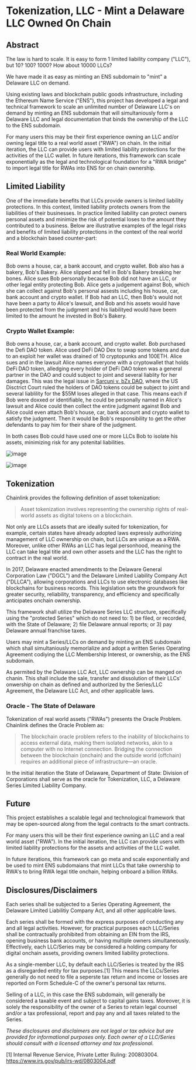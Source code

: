 
# Tokenization, LLC - Mint a Delaware LLC Owned On Chain

## Abstract

The law is hard to scale.  It is easy to form 1 limited liability company ("LLC"), but 10? 100? 1000? How about 10000 LLCs? 

We have made it as easy as minting an ENS subdomain to "mint" a Delaware LLC on demand.  

Using existing laws and blockchain public goods infrastructure, including the Ethereum Name Service ("ENS"), this project has developed a legal and technical framework to scale an unlimited number of Delaware LLC's on demand by minting an ENS subdomain that will simultaniously form a Delaware LLC and legal documentation that binds the ownership of the LLC to the ENS subdomain.  

For many users this may be their first experience owning an LLC and/or owning legal title to a real world asset ("RWA") on chain.  In the initial iteration, the LLC can provide users with limited liability protections for the activities of the LLC wallet.  In future iterations, this framework can scale exponentially as the legal and technological foundation for a "RWA bridge" to import legal title for RWAs into ENS for on chain ownership.

## Limited Liability

One of the immediate benefits that LLCs provide owners is limited liability protections.  In this context, limited liability protects owners from the liabilities of their businesses.  In practice limited liability can protect owners personal assets and minimize the risk of potential loses to the amount they contributed to a business.  Below are illustrative examples of the legal risks and benefits of limited liability protections in the context of the real world and a blockchain based counter-part:      

### Real World Example:  
Bob owns a house, car, a bank account, and crypto wallet. Bob also has a bakery, Bob's Bakery.  Alice slipped and fell in Bob's Bakery breaking her bones.  Alice sues Bob personally because Bob did not have an LLC, or other legal entity protecting Bob.  Alice gets a judgement against Bob, which she can collect against Bob's personal assests including his house, car, bank account and crypto wallet.  If Bob had an LLC, then Bob's would not have been a party to Alice's lawsuit, and Bob and his assets would have been protected from the judgment and his liabilityed would have beem limited to the amount he invested in Bob's Bakery.

### Crypto Wallet Example:  
Bob owns a house, car, a bank account, and crypto wallet.  Bob purchased the Defi DAO token.  Alice used DeFi DAO Dex to swap some tokens and due to an exploit her wallet was drained of 10 cryptopunks and 100ETH.  Alice sues and in the lawsuit Alice names everyone with a  cryptowallet that holds DeFi DAO token, alledging every holder of DeFi DAO token was a general partner in the DAO and could subject to joint and several liablity for her damages.  This was the legal issue in [Sarcuni v. bZx DAO](https://storage.courtlistener.com/recap/gov.uscourts.casd.732409/gov.uscourts.casd.732409.49.0.pdf), where the US Disctrict Court ruled the holders of DAO tokens could be subject to joint and several liablility for the $55M loses alleged in that case.  This means each if Bob were doxxed or identifiable, he could be personally named in Alice's lawsuit and Alice could then collect the entire judgment against Bob and Alice could even attach Bob's house, car, bank account and crypto wallet to satisfy the judgment.  Then it would be Bob's responsibility to get the other defendants to pay him for their share of the judgment.

In both cases Bob could have used one or more LLCs Bob to isolate his assets, minimizing risk for any potenital liabilities.   

![image](https://github.com/ENSpunks/LLC/assets/109005555/a2e8d8fd-f2ce-4e34-ad22-3973c3b208f6)

![image](https://github.com/ENSpunks/LLC/assets/109005555/5c6263d3-a4b5-41f6-9bc5-1231c99b7a4a)


## Tokenization

Chainlink provides the following definition of asset tokenization:

>Asset tokenization involves representing the ownership rights of real-world assets as digital tokens on a blockchain.

Not only are LLCs assets that are ideally suited for tokenization, for example, certain states have already adopted laws expressly authorizing management of LLC ownership on chain, but LLCs are unique as a RWA.  Moreover, unlike other RWAs an LLC has legal personhood, meaning the LLC can take legal title and own other assets and the LLC has the right to contract in the real world.  

In 2017, Delaware enacted amendments to the Delaware General Corporation Law ("DGCL") and the Delaware Limited Liability Company Act ("DLLCA"), allowing corporations and LLCs to use electronic databases like blockchains for business records. This legislation sets the groundwork for greater security, reliability, transparency, and efficiency and specifically anticipates onchain ownership.  

This framework shall utilize the Delaware Series LLC structure, specifically using the "protected Series" which do not need to: 1) be filed, or recorded, with the State of Delaware; 2) file Delaware annual reports; or 3) pay Delaware annual franchise taxes.

Users may mint a Series/LLCs on demand by minting an ENS subdomain which shall simultaniously memorlalize and adopt a written Series Operating Agreement codiying the LLC Membership Interest, or ownership, as the ENS subdomain.  

As permited by the Delaware LLC Act, LLC ownership can be manged on chanin.  This shall include the sale, transfer and dissolution of their LLCs' onwership on chain as defined and authorized by the Series/LLC Agreement, the Delaware LLC Act, and other applicable laws. 

### Oracle - The State of Delaware

Tokenization of real world assets ("RWAs") presents the Oracle Problem.  Chainlink defines the Oracle Problem as:

>The blockchain oracle problem refers to the inability of blockchains to access external data, making them isolated networks, akin to a computer with no Internet connection. Bridging the connection between the blockchain (onchain) and the outside world (offchain) requires an additional piece of infrastructure—an oracle.

In the initial iteration the State of Delaware, Department of State: Division of Corporations shall serve as the oracle for Tokenization, LLC, a Delaware Series Limited Liability Company.  

## Future

This project establishes a scalable legal and technological framework that may be open-sourced along from the legal contracts to the smart contracts. 

For many users this will be their first experience owning an LLC and a real world asset ("RWA").  In the initial iteration, the LLC can provide users with limited liability protections for the assets and activities of the LLC wallet.

In future iterations, this framework can go meta and scale exponentially and be used to mint ENS subdomaians that mint LLCs that take ownership to RWA's to bring RWA legal title onchain, helping onboard a billion RWAs.   

## Disclosures/Disclaimers

Each series shall be subjected to a Series Operating Agreement, the Delaware Limited Liabilitiy Company Act, and all other applicable laws.

Each series shall be formed with the express purposes of conducting any and all legal activities.  However, for practical purposes each LLC/Series shall be contractually prohibited from obtaining an EIN from the IRS, opening business bank accounts, or having multiple owners simultaneously. Effectively, each LLC/Series may be considered a holding company for digital onchain assets, providing owners limited liability protections.

As a single-member LLC, by default each LLC/Series is treated by the IRS as a disregarded entity for tax purposes.[1] This means the LLCs/Series generally do not need to file a seperste tax return and income or losses are reported on Form Schedule-C of the owner's personal tax returns.

Selling of a LLC, in this case the ENS subdomain, will generally be considered a taxable event and subject to capital gains taxes.  Moreover, it is solely the responsibility of the owner of a Series to retain legal counsel and/or a tax professional, report and pay any and all taxes related to the Series.

*These disclosures and disclaimers are not legal or tax advice but are provided for informational purposes only. Each owner of a LLC/Series should consult with a licensed attorney and tax professional.*

[1] Internal Revenue Service, Private Letter Ruling: 200803004. https://www.irs.gov/pub/irs-wd/0803004.pdf
